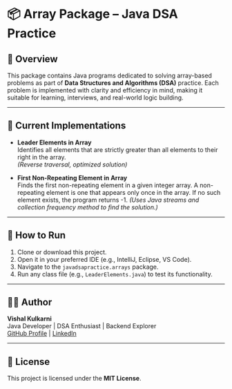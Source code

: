 # 📦 Array Package – Java DSA Practice

## 📖 Overview  
This package contains Java programs dedicated to solving array-based problems as part of **Data Structures and Algorithms (DSA)** practice. Each problem is implemented with clarity and efficiency in mind, making it suitable for learning, interviews, and real-world logic building.

---

## 📌 Current Implementations

- **Leader Elements in Array**  
  Identifies all elements that are strictly greater than all elements to their right in the array.  
  *(Reverse traversal, optimized solution)*

- **First Non-Repeating Element in Array**  
  Finds the first non-repeating element in a given integer array. A non-repeating element is one that appears only once in the array. If no such element exists, 
  the program returns -1.
  *(Uses Java streams and collection frequency method to find the solution.)*


---

## 🚀 How to Run

1. Clone or download this project.
2. Open it in your preferred IDE (e.g., IntelliJ, Eclipse, VS Code).
3. Navigate to the `javadsapractice.arrays` package.
4. Run any class file (e.g., `LeaderElements.java`) to test its functionality.

---

## 👨‍💻 Author

**Vishal Kulkarni**  
Java Developer | DSA Enthusiast | Backend Explorer  
[GitHub Profile](https://github.com/vishal9698) | [LinkedIn](https://www.linkedin.com/in/vishal-kulkarni-16622616b/)

---

## 📝 License  
This project is licensed under the **MIT License**.
